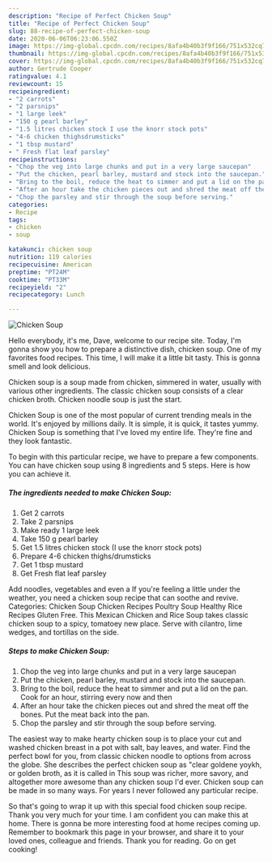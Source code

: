 ```yaml
---
description: "Recipe of Perfect Chicken Soup"
title: "Recipe of Perfect Chicken Soup"
slug: 88-recipe-of-perfect-chicken-soup
date: 2020-06-06T06:23:06.550Z
image: https://img-global.cpcdn.com/recipes/8afa4b40b3f9f166/751x532cq70/chicken-soup-recipe-main-photo.jpg
thumbnail: https://img-global.cpcdn.com/recipes/8afa4b40b3f9f166/751x532cq70/chicken-soup-recipe-main-photo.jpg
cover: https://img-global.cpcdn.com/recipes/8afa4b40b3f9f166/751x532cq70/chicken-soup-recipe-main-photo.jpg
author: Gertrude Cooper
ratingvalue: 4.1
reviewcount: 15
recipeingredient:
- "2 carrots"
- "2 parsnips"
- "1 large leek"
- "150 g pearl barley"
- "1.5 litres chicken stock I use the knorr stock pots"
- "4-6 chicken thighsdrumsticks"
- "1 tbsp mustard"
- " Fresh flat leaf parsley"
recipeinstructions:
- "Chop the veg into large chunks and put in a very large saucepan"
- "Put the chicken, pearl barley, mustard and stock into the saucepan."
- "Bring to the boil, reduce the heat to simmer and put a lid on the pan. Cook for an hour, stirring every now and then"
- "After an hour take the chicken pieces out and shred the meat off the bones. Put the meat back into the pan."
- "Chop the parsley and stir through the soup before serving."
categories:
- Recipe
tags:
- chicken
- soup

katakunci: chicken soup 
nutrition: 119 calories
recipecuisine: American
preptime: "PT24M"
cooktime: "PT33M"
recipeyield: "2"
recipecategory: Lunch

---
```



![Chicken Soup](https://img-global.cpcdn.com/recipes/8afa4b40b3f9f166/751x532cq70/chicken-soup-recipe-main-photo.jpg)

Hello everybody, it's me, Dave, welcome to our recipe site. Today, I'm gonna show you how to prepare a distinctive dish, chicken soup. One of my favorites food recipes. This time, I will make it a little bit tasty. This is gonna smell and look delicious.

Chicken soup is a soup made from chicken, simmered in water, usually with various other ingredients. The classic chicken soup consists of a clear chicken broth. Chicken noodle soup is just the start.

Chicken Soup is one of the most popular of current trending meals in the world. It's enjoyed by millions daily. It is simple, it is quick, it tastes yummy. Chicken Soup is something that I've loved my entire life. They're fine and they look fantastic.


To begin with this particular recipe, we have to prepare a few components. You can have chicken soup using 8 ingredients and 5 steps. Here is how you can achieve it.

<!--inarticleads1-->

##### The ingredients needed to make Chicken Soup:

1. Get 2 carrots
1. Take 2 parsnips
1. Make ready 1 large leek
1. Take 150 g pearl barley
1. Get 1.5 litres chicken stock (I use the knorr stock pots)
1. Prepare 4-6 chicken thighs/drumsticks
1. Get 1 tbsp mustard
1. Get  Fresh flat leaf parsley


Add noodles, vegetables and even a If you&#39;re feeling a little under the weather, you need a chicken soup recipe that can soothe and revive. Categories: Chicken Soup Chicken Recipes Poultry Soup Healthy Rice Recipes Gluten Free. This Mexican Chicken and Rice Soup takes classic chicken soup to a spicy, tomatoey new place. Serve with cilantro, lime wedges, and tortillas on the side. 

<!--inarticleads2-->

##### Steps to make Chicken Soup:

1. Chop the veg into large chunks and put in a very large saucepan
1. Put the chicken, pearl barley, mustard and stock into the saucepan.
1. Bring to the boil, reduce the heat to simmer and put a lid on the pan. Cook for an hour, stirring every now and then
1. After an hour take the chicken pieces out and shred the meat off the bones. Put the meat back into the pan.
1. Chop the parsley and stir through the soup before serving.


The easiest way to make hearty chicken soup is to place your cut and washed chicken breast in a pot with salt, bay leaves, and water. Find the perfect bowl for you, from classic chicken noodle to options from across the globe. She describes the perfect chicken soup as &#34;clear goldene yoykh, or golden broth, as it is called in This soup was richer, more savory, and altogether more awesome than any chicken soup I&#39;d ever. Chicken soup can be made in so many ways. For years I never followed any particular recipe. 

So that's going to wrap it up with this special food chicken soup recipe. Thank you very much for your time. I am confident you can make this at home. There is gonna be more interesting food at home recipes coming up. Remember to bookmark this page in your browser, and share it to your loved ones, colleague and friends. Thank you for reading. Go on get cooking!
